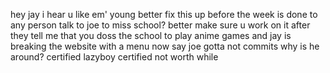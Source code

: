 hey jay i hear u like em' young better fix this up before the week is done 
to any person talk to joe to miss school? better make sure u work on it after
they tell me that you doss the school to play anime games
and jay is breaking the website with a menu now
say joe gotta not commits why is he around?
certified lazyboy certified not worth while
